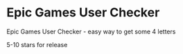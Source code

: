 # Epic Games User Checker


Epic Games User Checker - easy way to get some 4 letters

5-10 stars for release
